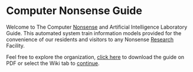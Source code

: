 # Computer Nonsense Guide
Welcome to The Computer [Nonsense](https://nonsense.ws) and Artificial Intelligence Laboratory Guide. This automated system train information models provided for the convenience of our residents and visitors to any Nonsense [Research](https://nonsense.ws/research) Facility.

Feel free to explore the organization, [click here](https://github.com/nonsensews/guide/raw/master/guide.pdf) to download the guide on PDF or select the Wiki tab to [continue](https://github.com/nonsensews/guide/wiki).

